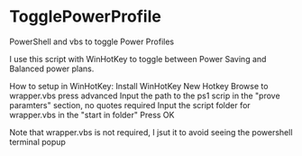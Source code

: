 # TogglePowerProfile
PowerShell and vbs to toggle Power Profiles

I use this script with WinHotKey to toggle between Power Saving and Balanced power plans.


How to setup in WinHotKey:
Install WinHotKey
New Hotkey
Browse to wrapper.vbs
press advanced
Input the path to the ps1 scrip in the "prove paramters" section, no quotes required
Input the script folder for wrapper.vbs in the "start in folder"
Press OK

Note that wrapper.vbs is not required, I jsut it to avoid seeing the powershell terminal popup
